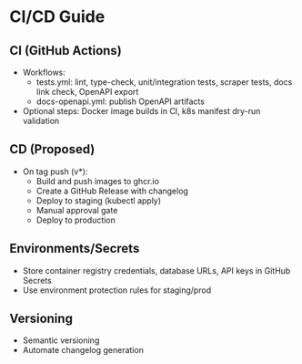 # CI/CD Guide

## CI (GitHub Actions)
- Workflows:
  - tests.yml: lint, type-check, unit/integration tests, scraper tests, docs link check, OpenAPI export
  - docs-openapi.yml: publish OpenAPI artifacts
- Optional steps: Docker image builds in CI, k8s manifest dry-run validation

## CD (Proposed)
- On tag push (v*):
  - Build and push images to ghcr.io
  - Create a GitHub Release with changelog
  - Deploy to staging (kubectl apply)
  - Manual approval gate
  - Deploy to production

## Environments/Secrets
- Store container registry credentials, database URLs, API keys in GitHub Secrets
- Use environment protection rules for staging/prod

## Versioning
- Semantic versioning
- Automate changelog generation